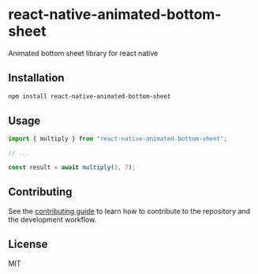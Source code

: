 # react-native-animated-bottom-sheet

Animated bottom sheet library for react native

## Installation

```sh
npm install react-native-animated-bottom-sheet
```

## Usage

```js
import { multiply } from "react-native-animated-bottom-sheet";

// ...

const result = await multiply(3, 7);
```

## Contributing

See the [contributing guide](CONTRIBUTING.md) to learn how to contribute to the repository and the development workflow.

## License

MIT
